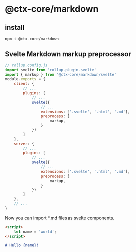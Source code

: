 # @ctx-core/markdown

## install

`npm i @ctx-core/markdown`

## Svelte Markdown markup preprocessor

```javascript
// rollup.config.js
import svelte from 'rollup-plugin-svelte'
import { markup } from '@ctx-core/markdown/svelte'
module.exports = {
	client: {
		// ...
		plugins: [
			// ...
			svelte({
				// ...
				extensions: ['.svelte', '.html', '.md'],
				preprocess: {
					markup,
				}
			})
		]
	},
	server: {
		// ...
		plugins: [
			// ...
			svelte({
				// ...
				extensions: ['.svelte', '.html', '.md'],
				preprocess: {
					markup,
				}
			})
		]
	},
	// ...
}
```

Now you can import *.md files as svelte components.

```markdown
<script>
	let name = 'world';
</script>

# Hello {name}!
```